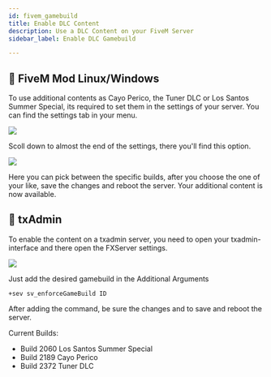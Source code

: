 ```yaml
---
id: fivem_gamebuild
title: Enable DLC Content
description: Use a DLC Content on your FiveM Server
sidebar_label: Enable DLC Gamebuild

---
```


## 🔧 FiveM Mod Linux/Windows
To use additional contents as Cayo Perico, the Tuner DLC or Los Santos Summer Special, its required to set them in the settings of your server.
You can find the settings tab in your menu.

![](https://screensaver01.zap-hosting.com/index.php/s/9ssbowYr3i8NjNk/preview)

Scoll down to almost the end of the settings, there you'll find this option.

![](https://screensaver01.zap-hosting.com/index.php/s/DFsHMq3L86PjFpn/preview)

Here you can pick between the specific builds, after you choose the one of your like, save the changes and reboot the server.
Your additional content is now available.

## 🔧 txAdmin
To enable the content on a txadmin server, you need to open your txadmin-interface and there open the FXServer settings.

![](https://screensaver01.zap-hosting.com/index.php/s/z4F6jjfr6CyRWHm/preview)

Just add the desired gamebuild in the Additional Arguments

```
+sev sv_enforceGameBuild ID
```

After adding the command, be sure the changes and to save and reboot the server.

Current Builds:

- Build 2060 Los Santos Summer Special
- Build 2189 Cayo Perico
- Build 2372 Tuner DLC

